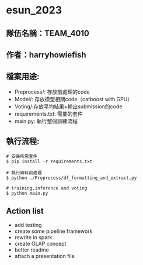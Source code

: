 # esun_2023

## 隊伍名稱：TEAM_4010

## 作者：harryhowiefish
 
## 檔案用途:
- Preprocess/: 存放前處理的code
- Model/: 存放模型相關code（catboost with GPU）
- Voting/:存放平均結果+輸出submission的code
- requirements.txt: 需要的套件
- main.py: 執行整個訓練流程

## 執行流程:
```
# 安裝所需套件
$ pip install -r requirements.txt 

# 執行資料前處理
$ python ./Preprocess/df_formatting_and_extract.py

# training,inference and voting
$ python main.py
```
## Action list
- add testing
- create some pipeline framework
- rewrite in spark
- create OLAP concept
- better readme
- attach a presentation file